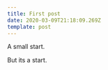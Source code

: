 ```yaml
---
title: First post
date: 2020-03-09T21:18:09.269Z
template: post
---
```

A small start.

But its a start.